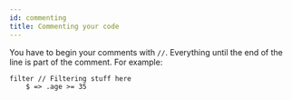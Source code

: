 ```yaml
---
id: commenting
title: Commenting your code
---
```


You have to begin your comments with `//`. Everything until the end of the line
is part of the comment. For example:

```
filter // Filtering stuff here
    $ => .age >= 35
```
